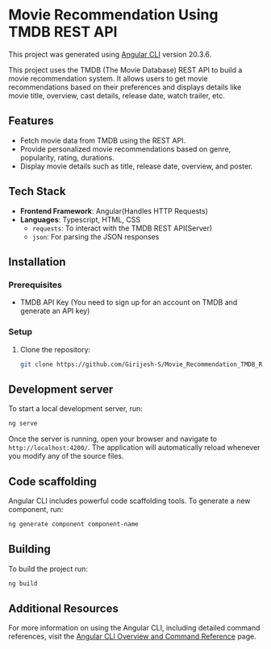 # Movie Recommendation Using TMDB REST API

This project was generated using [Angular CLI](https://github.com/angular/angular-cli) version 20.3.6.

This project uses the TMDB (The Movie Database) REST API to build a movie recommendation system. It allows users to get movie recommendations based on their preferences and displays details like movie title, overview, cast details, release date, watch trailer, etc.

## Features

- Fetch movie data from TMDB using the REST API.
- Provide personalized movie recommendations based on genre, popularity, rating, durations.
- Display movie details such as title, release date, overview, and poster.

## Tech Stack

- **Frontend Framework**: Angular(Handles HTTP Requests)
- **Languages**: Typescript, HTML, CSS 
  - `requests`: To interact with the TMDB REST API(Server)
  - `json`: For parsing the JSON responses

## Installation

### Prerequisites

- TMDB API Key (You need to sign up for an account on TMDB and generate an API key)

### Setup

1. Clone the repository:
   ```bash
   git clone https://github.com/Girijesh-S/Movie_Recommendation_TMDB_REST-API.git
## Development server

To start a local development server, run:

```bash
ng serve
```

Once the server is running, open your browser and navigate to `http://localhost:4200/`. The application will automatically reload whenever you modify any of the source files.

## Code scaffolding

Angular CLI includes powerful code scaffolding tools. To generate a new component, run:

```bash
ng generate component component-name
```

## Building

To build the project run:

```bash
ng build
```

## Additional Resources

For more information on using the Angular CLI, including detailed command references, visit the [Angular CLI Overview and Command Reference](https://angular.dev/tools/cli) page.
